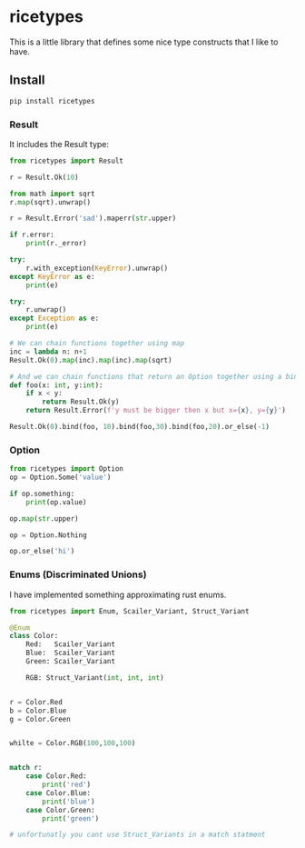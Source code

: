 # ricetypes

This is a little library that defines some nice type constructs that I like to have.

## Install

```sh
pip install ricetypes
```


### Result 

It includes the Result type:
``` python
from ricetypes import Result

r = Result.Ok(10)

from math import sqrt
r.map(sqrt).unwrap()

r = Result.Error('sad').maperr(str.upper)

if r.error:
    print(r._error)

try:
    r.with_exception(KeyError).unwrap()
except KeyError as e:
    print(e)

try:
    r.unwrap()
except Exception as e:
    print(e)

# We can chain functions together using map
inc = lambda n: n+1
Result.Ok(0).map(inc).map(inc).map(sqrt)

# And we can chain functions that return an Option together using a bind
def foo(x: int, y:int):
    if x < y:
        return Result.Ok(y)
    return Result.Error(f'y must be bigger then x but x={x}, y={y}')

Result.Ok(0).bind(foo, 10).bind(foo,30).bind(foo,20).or_else(-1)
```


### Option
``` python
from ricetypes import Option
op = Option.Some('value')

if op.something:
    print(op.value)

op.map(str.upper)

op = Option.Nothing

op.or_else('hi')

```


### Enums (Discriminated Unions)

I have implemented something approximating rust enums.

``` python
from ricetypes import Enum, Scailer_Variant, Struct_Variant

@Enum
class Color:
    Red:   Scailer_Variant
    Blue:  Scailer_Variant
    Green: Scailer_Variant

    RGB: Struct_Variant(int, int, int)


r = Color.Red
b = Color.Blue
g = Color.Green


whilte = Color.RGB(100,100,100)


match r:
    case Color.Red:
        print('red')
    case Color.Blue:
        print('blue')
    case Color.Green:
        print('green')

# unfortunatly you cant use Struct_Variants in a match statment

```
